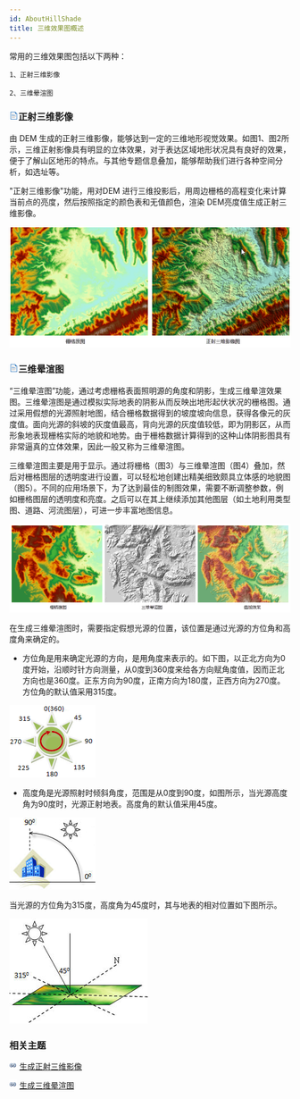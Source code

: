 ```yaml
---
id: AboutHillShade
title: 三维效果图概述
---
```

常用的三维效果图包括以下两种：

    1、正射三维影像

    2、三维晕渲图

### ![](../../../img/read.gif)正射三维影像

由 DEM 生成的正射三维影像，能够达到一定的三维地形视觉效果。如图1、图2所示，三维正射影像具有明显的立体效果，对于表达区域地形状况具有良好的效果，便于了解山区地形的特点。与其他专题信息叠加，能够帮助我们进行各种空间分析，如选址等。

"正射三维影像"功能，用对DEM 进行三维投影后，用周边栅格的高程变化来计算当前点的亮度，然后按照指定的颜色表和无值颜色，渲染 DEM亮度值生成正射三维影像。 

![](img/OrthoImage.png)  
  
### ![](../../../img/read.gif)三维晕渲图

“三维晕渲图”功能，通过考虑栅格表面照明源的角度和阴影，生成三维晕渲效果图。三维晕渲图是通过模拟实际地表的阴影从而反映出地形起伏状况的栅格图。通过采用假想的光源照射地图，结合栅格数据得到的坡度坡向信息，获得各像元的灰度值。面向光源的斜坡的灰度值最高，背向光源的灰度值较低，即为阴影区，从而形象地表现栅格实际的地貌和地势。由于栅格数据计算得到的这种山体阴影图具有非常逼真的立体效果，因此一般又称为三维晕渲图。

三维晕渲图主要是用于显示。通过将栅格（图3）与三维晕渲图（图4）叠加，然后对栅格图层的透明度进行设置，可以轻松地创建出精美细致颇具立体感的地貌图（图5）。不同的应用场景下，为了达到最佳的制图效果，需要不断调整参数，例如栅格图层的透明度和亮度。之后可以在其上继续添加其他图层（如土地利用类型图、道路、河流图层），可进一步丰富地图信息。

![](img/RasterHillShade.png)  

在生成三维晕渲图时，需要指定假想光源的位置，该位置是通过光源的方位角和高度角来确定的。

* 方位角是用来确定光源的方向，是用角度来表示的。如下图，以正北方向为0度开始，沿顺时针方向测量，从0度到360度来给各方向赋角度值，因而正北方向也是360度。正东方向为90度，正南方向为180度，正西方向为270度。方位角的默认值采用315度。

![](img/Azimuth.png)  

* 高度角是光源照射时倾斜角度，范围是从0度到90度，如图所示，当光源高度角为90度时，光源正射地表。高度角的默认值采用45度。

![](img/AltitudeAngle.png)  

当光源的方位角为315度，高度角为45度时，其与地表的相对位置如下图所示。

![](img/DefaultHillShad.png)  
  
###  相关主题

![](../../../img/smalltitle.png) [生成正射三维影像](OrthoImage)

![](../../../img/smalltitle.png) [生成三维晕渲图](HillShade)
